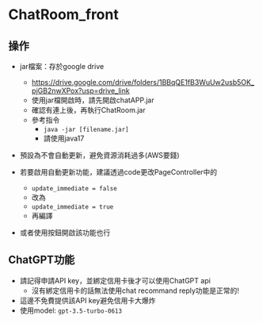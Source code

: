 # ChatRoom_front
## 操作
- jar檔案：存於google drive
  - https://drive.google.com/drive/folders/1BBqQE1fB3WuUw2usb5OK_pjGB2nwXPox?usp=drive_link
  - 使用jar檔開啟時，請先開啟chatAPP.jar
  - 確認有連上後，再執行ChatRoom.jar  
  - 參考指令
    - `java -jar [filename.jar]`
    - 請使用java17

- 預設為不會自動更新，避免資源消耗過多(AWS要錢)
- 若要啟用自動更新功能，建議透過code更改PageController中的
  - `update_immediate = false`
  - 改為
  - `update_immediate = true`
  - 再編譯
- 或者使用按鈕開啟該功能也行
## ChatGPT功能
- 請記得申請API key，並綁定信用卡後才可以使用ChatGPT api
  - 沒有綁定信用卡的話無法使用chat recommand reply功能是正常的!
- 這邊不免費提供該API key避免信用卡大爆炸
- 使用model: `gpt-3.5-turbo-0613`

